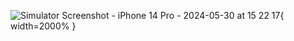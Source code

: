 ![Simulator Screenshot - iPhone 14 Pro - 2024-05-30 at 15 22 17](https://github.com/tugrulcnr/glsp-json/assets/62575550/e6f2839a-a72e-4c2a-8675-636b49fcab17){ width=2000% }
